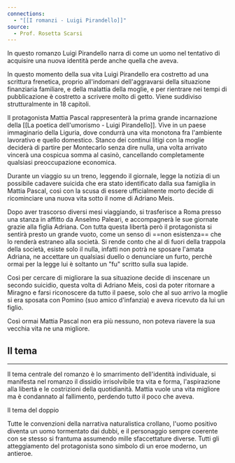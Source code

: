 ```yaml
---
connections:
  - "[[I romanzi - Luigi Pirandello]]"
source:
  - Prof. Rosetta Scarsi
---
```

In questo romanzo Luigi Pirandello narra di come un uomo nel tentativo di acquisire una nuova identità perde anche quella che aveva.

In questo momento della sua vita Luigi Pirandello era costretto ad una scrittura frenetica, proprio all'indomani dell'aggravarsi della situazione finanziaria familiare, e della malattia della moglie, e per rientrare nei tempi di pubblicazione è costretto a scrivere molto di getto.
Viene suddiviso strutturalmente in 18 capitoli.

Il protagonista Mattia Pascal rappresenterà la prima grande incarnazione della [[La poetica dell'umorismo - Luigi Pirandello]].
Vive in un paese immaginario della Liguria, dove condurrà una vita monotona fra l'ambiente lavorativo e quello domestico. Stanco dei continui litigi con la moglie deciderà di partire per Montecarlo senza dire nulla, una volta arrivato vincerà una cospicua somma al casinò, cancellando completamente qualsiasi preoccupazione economica.

Durante un viaggio su un treno, leggendo il giornale, legge la notizia di un possibile cadavere suicida che era stato identificato dalla sua famiglia in Mattia Pascal, così con la scusa di essere ufficialmente morto decide di ricominciare una nuova vita sotto il nome di Adriano Meis.

Dopo aver trascorso diversi mesi viaggiando, si trasferisce a Roma presso una stanza in affitto da Anselmo Paleari, e accompagnerà le sue giornate grazie alla figlia Adriana.
Con tutta questa libertà però il protagonista si sentirà presto un grande vuoto, come un senso di ==non esistenza== che lo renderà estraneo alla società.
Si rende conto che al di fuori della trappola della società, esiste solo il nulla, infatti non potrà ne sposare l'amata Adriana, ne accettare un qualsiasi duello o denunciare un furto, perchè ormai per la legge lui è soltanto un "fu" scritto sulla sua lapide.

Così per cercare di migliorare la sua situazione decide di inscenare un secondo suicidio, questa volta di Adriano Meis, così da poter ritornare a Miragno e farsi riconoscere da tutto il paese, solo che al suo arrivo la moglie si era sposata con Pomino (suo amico d'infanzia) e aveva ricevuto da lui un figlio.

Così ormai Mattia Pascal non era più nessuno, non poteva riavere la sua vecchia vita ne una migliore.



## Il tema
---
Il tema centrale del romanzo è lo smarrimento dell'identità individuale, si manifesta nel romanzo il dissidio irrisolvibile tra vita e forma, l'aspirazione alla libertà e le costrizioni della quotidianità.
Mattia vuole una vita migliore ma è condannato al fallimento, perdendo tutto il poco che aveva.

Il tema del doppio



Tutte le convenzioni della narrativa naturalistica crollano, l'uomo positivo diventa un uomo tormentato dai dubbi, e il personaggio sempre coerente con se stesso si frantuma assumendo mille sfaccettature diverse.
Tutti gli atteggiamento del protagonista sono simbolo di un eroe moderno, un antieroe.

